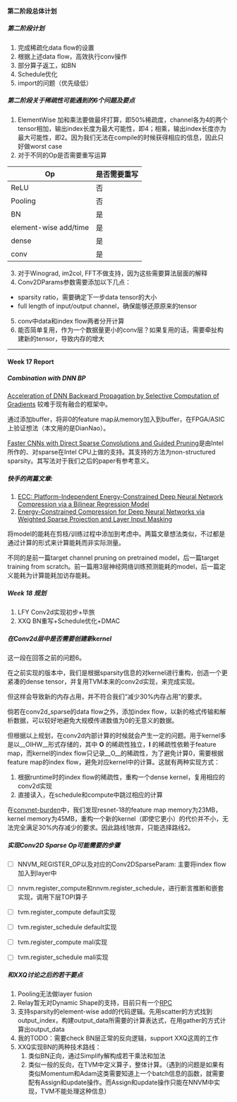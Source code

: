 #### 第二阶段总体计划
##### 第二阶段计划
1. 完成稀疏化data flow的设置
2. 根据上述data flow，高效执行conv操作
3. 部分算子返工，如BN
4. Schedule优化
5. import的问题（优先级低）

##### 第二阶段关于稀疏性可能遇到的6个问题及要点
1. ElementWise 加和乘法要做最坏打算，即50%稀疏度，channel各为4的两个tensor相加，输出index长度为最大可能性，即4；相乘，输出index长度亦为最大可能性，即2。因为我们无法在compile的时候获得相应的信息，因此只好做worst case
2. 对于不同的Op是否需要重写运算

| Op | 是否需要重写 |
| ------- | ------ |
| ReLU | 否 | 
| Pooling | 否 |
| BN | 是 |
| element-wise add/time | 是 |
| dense | 是 |
| conv | 是 |

3. 对于Winograd, im2col, FFT不做支持，因为这些需要算法层面的解释
4. Conv2DParams参数需要添加以下几点：
  - sparsity ratio，需要确定下一步data tensor的大小
  - full length of input/output channel，确保能够还原原来的tensor
5. conv中data和index flow两者分开计算
6. 能否简单复用，作为一个数据量更小的conv层？如果复用的话，需要牵扯构建新的tensor，导致内存的增大


-------------------------------------------------


#### Week 17 Report
##### Combination with DNN BP

[Acceleration of DNN Backward Propagation by Selective Computation of Gradients](https://dl.acm.org/citation.cfm?id=3317755) 较难于现有融合的框架中。

通过添加buffer，将非0的feature map从memory加入到buffer，在FPGA/ASIC上验证想法（本文用的是DianNao）。

[Faster CNNs with Direct Sparse Convolutions and Guided Pruning](https://arxiv.org/abs/1608.01409)是由Intel所作的、对sparse在Intel CPU上做的支持。其支持的方法为non-structured sparsity。其写法对于我们之后的paper有参考意义。

##### 快手的两篇文章:
1. [ECC: Platform-Independent Energy-Constrained Deep Neural Network Compression via a Bilinear Regression Model](https://arxiv.org/abs/1812.01803)
2. [Energy-Constrained Compression for Deep Neural Networks via Weighted Sparse Projection and Layer Input Masking](https://openreview.net/forum?id=BylBr3C9K7)

将model的能耗在剪枝/训练过程中添加到考虑中。两篇文章想法类似，不过都是通过计算的形式来计算能耗而非实际测量。

不同的是前一篇target channel pruning on pretrained model，后一篇target training from scratch。前一篇用3层神经网络训练预测能耗的model，后一篇定义能耗为计算能耗加访存能耗。

##### Week 18 规划
1. LFY Conv2d实现初步+毕旅
2. XXQ BN重写+Schedule优化+DMAC

##### 在Conv2d层中是否需要创建新kernel

这一段在回答之前的问题6。

在之前实现的版本中，我们是根据sparsity信息的对kernel进行重构，创造一个更紧凑的dense tensor，并复用TVM本来的conv2d实现，来完成实现。

但这样会导致新的内存占用，并不符合我们“减少30%内存占用”的要求。

倘若在conv2d_sparse的data flow之外，添加index flow，以新的格式传输和解析数据，可以较好地避免大规模传递数值为0的无意义的数据。

但根据以上规划，在conv2d内部计算的时候就会产生一定的问题。用于kernel多是以__OIHW__形式存储的，其中 __O__ 的稀疏性独立，__I__ 的稀疏性依赖于feature map，而kernel的index flow只记录__O__的稀疏性，为了避免计算0，需要根据feature map的index flow，避免对应kernel中的计算。这就有两种实现方式：

1. 根据runtime时的index flow的稀疏性，重构一个dense kernel，复用相应的conv2d实现
2. 直接读入，在schedule和compute中跳过相应的计算

在[convnet-burden](<https://github.com/albanie/convnet-burden>)中，我们发现resnet-18的feature map memory为23MB，kernel memory为45MB，重构一个新的kernel（即使它更小）的代价并不小，无法完全满足30%内存减少的要求。因此路线1放弃，只能选择路线2。



##### 实现Conv2D Sparse Op可能需要的步骤
- [ ] NNVM_REGISTER_OP以及对应的Conv2DSparseParam: 主要将index flow加入到layer中
- [ ] nnvm.register_compute和nnvm.register_schedule，进行断言推断和嵌套实现，调用下层TOPI算子
- [ ] tvm.register_compute default实现
- [ ] tvm.register_schedule default实现
- [ ] tvm.register_compute mali实现
- [ ] tvm.register_schedule mali实现



##### 和XXQ讨论之后的若干要点
1. Pooling无法做layer fusion
2. Relay暂无对Dynamic Shape的支持，目前只有一个[RPC](https://github.com/dmlc/tvm/issues/3042)
3. 支持sparsity的element-wise add的代码逻辑。先用scatter的方式找到output_index，构建output_data所需要的计算表达式，在用gather的方式计算出output_data
4. 我的TODO：需要check BN层正常的反向逻辑，support XXQ这周的工作
5. XXQ实现BN的两种技术路线：
    1. 类似BN正向，通过Simplify解构成若干乘法和加法
    2. 类似一般的反向，在TVM中定义算子，整体计算。（遇到的问题是如果有类似Momentum和Adam这类需要知道上一个batch信息的函数，就需要配有Assign和update操作。而Assign和update操作只能在NNVM中实现，TVM不能处理这种信息）

